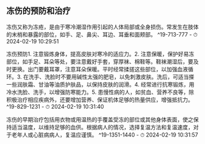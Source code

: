 ## 冻伤的预防和治疗


冻伤又称为冻疮，是由于寒冷潮湿作用引起的人体局部或全身损伤。常发生在肢体的末梢和暴露的部位，如手、足、鼻尖、耳边、耳垂和面颊部。 ^19-713-777
    - ⏱ 2024-02-19 10:29:51 

冻伤预防1. 注意锻炼身体，提高皮肤对寒冷的适应力。2. 注意保暖，保护好易冻部位，如手足、耳朵等处，要注意戴好手套，穿厚袜、棉鞋等。鞋袜潮湿后，要及时更换。出门要戴耳罩，注意耳朵保暖。平时经常揉搓这些部位，以加强血液循环。3. 在洗手、洗脸时不要用碱性太强的肥皂，以免刺激皮肤。洗后，可适当搽一些润肤霜、甘油等油质护肤品，以保持皮肤的润滑。4. 经常进行抗寒锻炼，用冷水洗脸、洗手，以增强防寒能力。5. 患慢性病的人，如贫血、营养不良等，除积极治疗相应疾病外，还要增加营养、保证机体足够的热量供应，增强抵抗力。 ^19-829-1231
    - ⏱ 2024-02-19 10:31:40 

冻伤的早期治疗包括用衣物或用温热的手覆盖受冻的部位或其他身体表面，使之保持适当温度，以维持足够的血供。根据病人的情况，选择复温方法和复温速度，对于老年人或心脏病病人，复温应谨慎。 ^19-1351-1440
    - ⏱ 2024-02-19 10:31:57